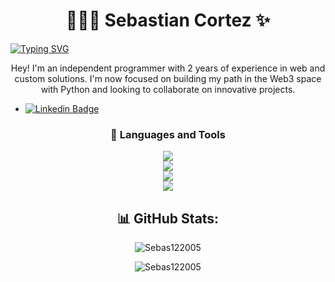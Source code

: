 <h1 align=center> 👾👨‍💻 Sebastian Cortez ✨ </h1

<p align=center>
<a href="https://git.io/typing-svg"><img src="https://readme-typing-svg.demolab.com?font=Fira+Code&weight=600&pause=1000&color=00FFE0&center=true&width=435&lines=Full-Stack+Developer;WordPress%2FPrestaShop+Dev;Database+Administrator;Web3+Developer" alt="Typing SVG" /></a></p>

<p align=center>Hey! I'm an independent programmer with 2 years of experience in web and custom solutions. I'm now focused on building my path in the Web3 space with Python and looking to collaborate on innovative projects.</p>

- [![Linkedin Badge](https://img.shields.io/badge/-Sebastian_Cortez-0e76a8?style=flat&labelColor=0e76a8&logo=linkedin&logoColor=white)](www.linkedin.com/in/sebastian-cortez-cotos)


### <h3 align=center> 🧰 Languages and Tools </h3>
<p align="center">
    <img src="https://skillicons.dev/icons?i=py,java,kotlin,html,css,js,git,ts,cs" />
  <br>
    <img src="https://skillicons.dev/icons?i=mysql,firebase,mongodb" />
 <br>
    <img src="https://skillicons.dev/icons?i=nodejs,flask,django,angular,react,bootstrap,express,spring" />
 <br>
    <img src="https://skillicons.dev/icons?i=androidstudio,postman,powershell,qt,sublime,vscode,visualstudio" />
</p>

<div align="center">
	<h2>📊 GitHub Stats:</h2>
		<p align="center" ><img src="https://github-readme-stats.vercel.app/api/top-langs?username=Sebas122005&theme=merko&hide_border=false&show_icons=true&locale=en&layout=compact" alt="Sebas122005" /></p>
		<p align="center" ><img src="https://streak-stats.demolab.com?user=Sebas122005&theme=dark&border_radius=7.8" alt="Sebas122005" /></p>
</div>


